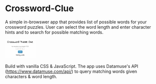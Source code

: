 # Crossword-Clue

A simple in-browswer app that provides list of possible words for your crossword puzzles. User can select the word length and enter character hints and to search for possible matching words.

<img src="images/app-image.png" width="100" alt="image of the app">

Build with vanilla CSS & JavaScript.
The app uses Datamuse's API (https://www.datamuse.com/api/) to query matching words given characters & word length.

